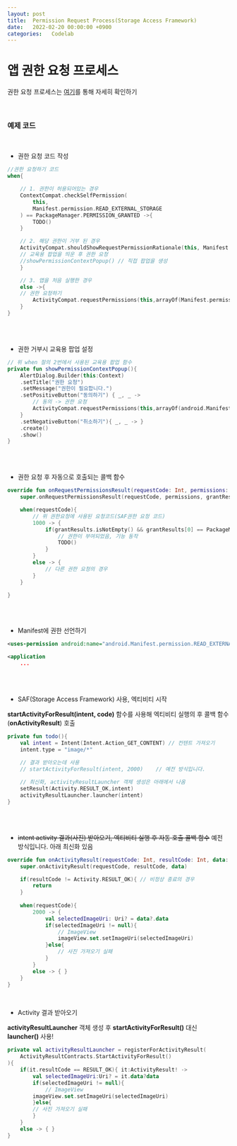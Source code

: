```yaml
---
layout: post
title:  Permission Request Process(Storage Access Framework)
date:   2022-02-20 00:00:00 +0900
categories:   Codelab
---
```


# 앱 권한 요청 프로세스



권한 요청 프로세스는 [여기]를 통해 자세히 확인하기

[여기]: https://developer.android.com/training/permissions/requesting?hl=ko

<br>

### 예제 코드

<br>

* 권한 요청 코드 작성

```kotlin
//권한 요청하기 코드
when{

    // 1. 권한이 허용되어있는 경우
    ContextCompat.checkSelfPermission(
        this,
        Manifest.permission.READ_EXTERNAL_STORAGE
    ) == PackageManager.PERMISSION_GRANTED ->{
        TODO()
    }

    // 2. 해당 권한이 거부 된 경우
    ActivityCompat.shouldShowRequestPermissionRationale(this, Manifest.permission.READ_EXTERNAL_STORAGE) ->{
    // 교육용 팝업을 띄운 후 권한 요청
    //showPermissionContextPopup() // 직접 팝업을 생성
    }

    // 3. 앱을 처음 실행한 경우
    else ->{
    // 권한 요청하기
        ActivityCompat.requestPermissions(this,arrayOf(Manifest.permission.READ_EXTERNAL_STORAGE),1000) // 1000 코드 기억
    }
}
```


<br><Br>


* 권한 거부시 교육용 팝업 설정


```kotlin
// 위 when 절의 2번에서 사용된 교육용 팝업 함수
private fun showPermissionContextPopup(){
    AlertDialog.Builder(this:Context)
    .setTitle("권한 요청")
    .setMessage("권한이 필요합니다.")
    .setPositiveButton("동의하기") { _, _ -> 
        // 동의 -> 권한 요청
        ActivityCompat.requestPermissions(this,arrayOf(android.Manifest.permission.READ_EXTERNAL_STORAGE), 1000)
    }
    .setNegativeButton("취소하기"){ _, _ -> }
    .create()
    .show()
}
```

<br><br>

* 권한 요청 후 자동으로 호출되는 콜백 함수

```kotlin
override fun onRequestPermissionsResult(requestCode: Int, permissions: Array<out String>, grantResults: IntArray){
    super.onRequestPermissionsResult(requestCode, permissions, grantResults)

    when(requestCode){
        // 위 권한요청에 사용된 요청코드(SAF권한 요청 코드)
        1000 -> {
            if(grantResults.isNotEmpty() && grantResults[0] == PackageManager.PERMISSION_GRANTED){
                // 권한이 부여되었음, 기능 동작
                TODO()
            }
        }
        else -> { 
            // 다른 권한 요청의 경우
        }
    }

}
```

<br><br>

* Manifest에 권한 선언하기

```xml
<uses-permission android:name="android.Manifest.permission.READ_EXTERNAL_STORAGE"/>

<application
    ...
```

<br><br>

* SAF(Storage Access Framework) 사용, 엑티비티 시작

__startActivityForResult(intent, code)__ 함수를 사용해 엑티비티 실행의 후 콜백 함수(__onActivityResult__) 호출

```kotlin
private fun todo(){
    val intent = Intent(Intent.Action_GET_CONTENT) // 컨텐트 가져오기
    intent.type = "image/*"

    // 결과 받아오는데 사용
    // startActivityForResult(intent, 2000)    // 예전 방식입니다. 
    
    // 최신화, activityResultLauncher 객체 생성은 아래에서 나옴
    setResult(Activity.RESULT_OK,intent)
    activityResultLauncher.launcher(intent)
}
```

<br><br>

* ~~intent activity 결과(사진) 받아오기, 엑티비티 실행 후 자동 호출 콜백 함수~~ 예전 방식입니다. 아래 최신화 있음

```kotlin
override fun onActivityResult(requestCode: Int, resultCode: Int, data: Intent?){
    super.onActivityResult(requestCode, resultCode, data)

    if(resultCode != Activity.RESULT_OK){ // 비정상 종료의 경우
        return
    }
    
    when(requestCode){
        2000 -> {
            val selectedImageUri: Uri? = data?.data
            if(selectedImageUri != null){
                // ImageView
                imageView.set.setImageUri(selectedImageUri)
            }else{
                // 사진 가져오기 실패
            }
        }
        else -> { }
    }
}
```

<br>

* Activity 결과 받아오기

__activityResultLauncher__ 객체 생성 후 __startActivityForResult()__ 대신 __launcher()__ 사용!

```kotlin
private val activityResultLauncher = registerForActivityResult(
    ActivityResultContracts.StartActivityForResult()
){
    if(it.resultCode == RESULT_OK){ it:ActivityResult! ->
        val selectedImageUri:Uri? = it.data?data
        if(selectedImageUri != null){
            // ImageView
        imageView.set.setImageUri(selectedImageUri)
        }else{
        // 사진 가져오기 실패
        }
    }
    else -> { }
}
```